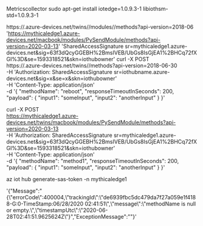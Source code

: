 Metricscollector
sudo apt-get install iotedge=1.0.9.3-1 libiothsm-std=1.0.9.3-1

https://<iothubName>.azure-devices.net/twins/<deviceId>/modules/<moduleName>/methods?api-version=2018-06
'https://mythicaledge1.azure-devices.net/macbook/modules/PySendModule/methods?api-version=2020-03-13'
'SharedAccessSignature sr=mythicaledge1.azure-devices.net&sig=63f3dQcyGGEBH%2BmsIVEB/UbGs8IsGjEA1%2BHCq72fXGI%3D&se=1593318521&skn=iothubowner'
curl -X POST \
  https://<iothubName>.azure-devices.net/twins/<deviceId>/methods?api-version=2018-06-30 \
  -H 'Authorization: SharedAccessSignature sr=iothubname.azure-devices.net&sig=x&se=x&skn=iothubowner' \
  -H 'Content-Type: application/json' \
  -d '{
    "methodName": "reboot",
    "responseTimeoutInSeconds": 200,
    "payload": {
        "input1": "someInput",
        "input2": "anotherInput"
    }
}'

curl -X POST \
  https://mythicaledge1.azure-devices.net/twins/macbook/modules/PySendModule/methods?api-version=2020-03-13 \
  -H 'Authorization: SharedAccessSignature sr=mythicaledge1.azure-devices.net&sig=63f3dQcyGGEBH%2BmsIVEB/UbGs8IsGjEA1%2BHCq72fXGI%3D&se=1593318521&skn=iothubowner' \
  -H 'Content-Type: application/json' \
  -d '{ 
    "methodName": "method1", 
    "responseTimeoutInSeconds": 200, 
    "payload": { 
        "input1": "someInput", 
        "input2": "anotherInput" 
    } 
}'

az iot hub generate-sas-token -n mythicaledge1

'{"Message":"{\\"errorCode\\":400004,\\"trackingId\\":\\"de6939fbc5dc479da7f27a059e1f4188-G:0-TimeStamp:06/28/2020 02:41:51\\",\\"message\\":\\"methodName is null or empty.\\",\\"timestampUtc\\":\\"2020-06-28T02:41:51.9625624Z\\"}","ExceptionMessage":""}'